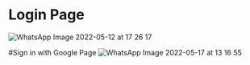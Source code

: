 # Login Page
![WhatsApp Image 2022-05-12 at 17 26 17](https://user-images.githubusercontent.com/89893468/168052531-84660e3d-2550-4c77-aeaf-e0487850dd60.jpeg)

#Sign in with Google Page
![WhatsApp Image 2022-05-17 at 13 16 55](https://user-images.githubusercontent.com/89893468/168742148-30f68659-37b8-4fd0-acb7-8b44c0419584.jpeg)
